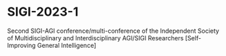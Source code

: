 # SIGI-2023-1
Second SIGI-AGI conference/multi-conference of the Independent Society of Multidisciplinary and Interdisciplinary AGI/SIGI Researchers [Self-Improving General Intelligence]
